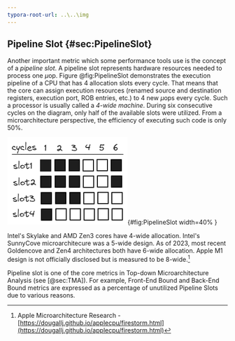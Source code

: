 ```yaml
---
typora-root-url: ..\..\img
---
```


## Pipeline Slot {#sec:PipelineSlot}

Another important metric which some performance tools use is the concept of a *pipeline slot*. A pipeline slot represents hardware resources needed to process one $\mu$op. Figure @fig:PipelineSlot demonstrates the execution pipeline of a CPU that has 4 allocation slots every cycle. That means that the core can assign execution resources (renamed source and destination registers, execution port, ROB entries, etc.) to 4 new $\mu$ops every cycle. Such a processor is usually called a *4-wide machine*. During six consecutive cycles on the diagram, only half of the available slots were utilized. From a microarchitecture perspective, the efficiency of executing such code is only 50%.

![Pipeline diagram of a 4-wide CPU.](../../img/terms-and-metrics/PipelineSlot.jpg){#fig:PipelineSlot width=40% }

Intel's Skylake and AMD Zen3 cores have 4-wide allocation. Intel's SunnyCove microarchitecure was a 5-wide design. As of 2023, most recent Goldencove and Zen4 architectures both have 6-wide allocation. Apple M1 design is not officially disclosed but is measured to be 8-wide.[^1]

Pipeline slot is one of the core metrics in Top-down Microarchitecture Analysis (see [@sec:TMA]). For example, Front-End Bound and Back-End Bound metrics are expressed as a percentage of unutilized Pipeline Slots due to various reasons.

[^1]: Apple Microarchitecture Research - [https://dougallj.github.io/applecpu/firestorm.html](https://dougallj.github.io/applecpu/firestorm.html)